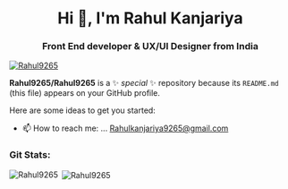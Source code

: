 <h1 align="center">Hi 👋, I'm Rahul Kanjariya</h1>
<h3 align="center">Front End developer & UX/UI Designer from India</h3>

<p align="left"> <a href="https://github.com/ryo-ma/github-profile-trophy"><img src="https://github-profile-trophy.vercel.app/?username=Rahul9265&column=-1&margin-w=15&margin-h=15" alt="Rahul9265" /></a> </p>

**Rahul9265/Rahul9265** is a ✨ _special_ ✨ repository because its `README.md` (this file) appears on your GitHub profile.

Here are some ideas to get you started:

- 📫 How to reach me: ... Rahulkanjariya9265@gmail.com
 
<h3 align="left">Git Stats:</h3>

<p><img align="left" src="https://github-readme-stats.vercel.app/api/top-langs?username=Rahul9265&show_icons=true&locale=en&layout=compact" alt="Rahul9265" /></p>

<p>&nbsp;<img align="center" src="https://github-readme-stats.vercel.app/api?username=Rahul9265&show_icons=true&locale=en" alt="Rahul9265" /></p>
